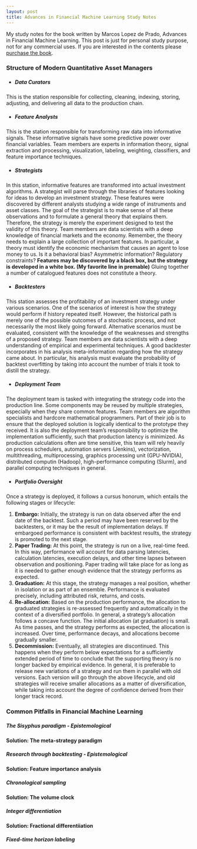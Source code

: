 ```yaml
---
layout: post
title: Advances in Financial Machine Learning Study Notes
---
```


My study notes for the book written by Marcos Lopez de Prado, Advances in Financial Machine Learning. This post is just for personal study purpose, not for any commercial uses. If you are interested in the contents please [purchase the book](https://www.amazon.com/Advances-Financial-Machine-Learning-Marcos/dp/1119482089).

### Structure of Modern Quantitative Asset Managers

- ##### Data Curators
This is the station responsible for collecting, cleaning, indexing, storing, adjusting, and delivering all data to the production chain.
- ##### Feature Analysts
This is the station responsible for transforming raw data into informative signals. These informative signals have some predictive power over financial variables. Team members are experts in information theory, signal extraction and processing, visualization, labeling, weighting, classifiers, and feature importance techniques.
- ##### Strategists
In this station, informative features are transformed into actual investment algorithms. A strategist will parse through the libraries of features looking for ideas to develop an investment strategy. These features were discovered by different analysts studying a wide range of instruments and asset classes. The goal of the strategist is to make sense of all these observations and to formulate a general theory that explains them.
Therefore, the strategy is merely the experiment designed to test the validity of this theory. Team members are data scientists with a deep knowledge of financial markets and the economy. Remember, the theory needs to explain a large collection of important features. In particular, a theory must identify the economic mechanism that causes an agent to lose money to us. Is it a behavioral bias? Asymmetric information? Regulatory constraints? **Features may be discovered by a black box, but the strategy is developed in a white box. (My favorite line in premable)**  Gluing together a number of catalogued features does not constitute a theory.
- ##### Backtesters
This station assesses the profitability of an investment strategy under various scenarios. One of the scenarios of interest is how the strategy would perform if history repeated itself. However, the historical path is merely one of the possible outcomes of a stochastic process, and not necessarily the most likely going forward. Alternative scenarios must be evaluated, consistent with the knowledge of the weaknesses and strengths of a proposed strategy. Team members are data scientists with a deep understanding of empirical and experimental techniques. A good backtester incorporates in his analysis meta-information regarding how the strategy came about. In particular, his analysis must evaluate the probability of backtest overfitting by taking into account the number of trials it took to distill the strategy.
- ##### Deployment Team
The deployment team is tasked with integrating the strategy code into the production line. Some components may be reused by multiple strategies, especially when they share common features. Team members are algorithm specialists and hardcore mathematical programmers. Part of their job is to ensure that the deployed solution is logically identical to the prototype they received. It is also the deployment team’s responsibility to optimize the implementation sufficiently, such that production latency is minimized. As production calculations often are time sensitive, this team will rely heavily on process schedulers, automation servers (Jenkins), vectorization, multithreading, multiprocessing, graphics processing unit (GPU-NVIDIA), distributed computin (Hadoop), high-performance computing (Slurm), and parallel computing techniques in general.
- ##### Portfolio Oversight
Once a strategy is deployed, it follows a cursus honorum, which entails the following stages or lifecycle:
1. **Embargo:** Initially, the strategy is run on data observed after the end date of the backtest. Such a period may have been reserved by the backtesters, or it may be the result of implementation delays. If embargoed performance is consistent with backtest results, the strategy is promoted to the next stage.
2. **Paper Trading:** At this point, the strategy is run on a live, real-time feed. In this way, performance will account for data parsing latencies, calculation latencies, execution delays, and other time lapses between observation and positioning. Paper trading will take place for as long as it is needed to gather enough evidence that the strategy performs as expected.
3. **Graduation:** At this stage, the strategy manages a real position, whether in isolation or as part of an ensemble. Performance is evaluated precisely, including attributed risk, returns, and costs.
4. **Re-allocation:** Based on the production performance, the allocation to graduated strategies is re-assessed frequently and automatically in the context of a diversified portfolio. In general, a strategy’s allocation follows a concave function. The initial allocation (at graduation) is small. As time passes, and the strategy performs as expected, the allocation is increased. Over time, performance decays, and allocations become gradually smaller.
5. **Decommission:** Eventually, all strategies are discontinued. This happens when they perform below expectations for a sufficiently extended period of time to conclude that the supporting theory is no longer backed by empirical evidence.
In general, it is preferable to release new variations of a strategy and run them in parallel with old versions. Each version will go through the above lifecycle, and old strategies will receive smaller allocations as a matter of diversification, while taking into account the degree of confidence derived from their longer track record.

### Common Pitfalls in Financial Machine Learning
##### The Sisyphus paradigm - Epistemological
**Solution: The meta-strategy paradigm**
##### Research through backtesting - Epistemological
**Solution: Feature importance analysis**
##### Chronological sampling
**Solution: The volume clock**
##### Integer differentiation
**Solution: Fractional differentiiation**
##### Fixed-time horizon labeling

